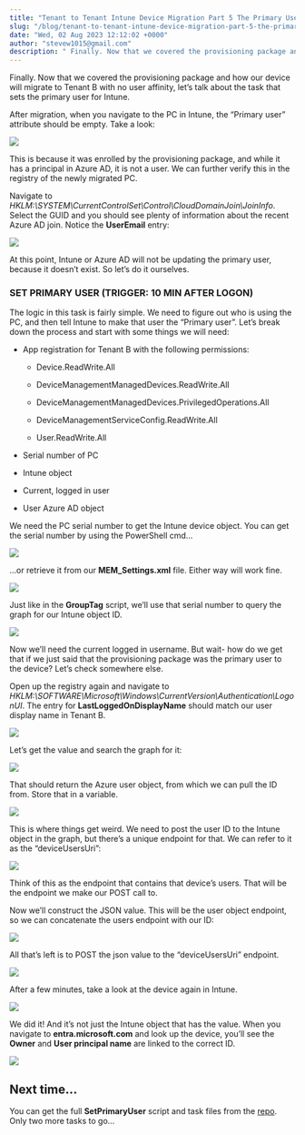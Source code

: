 ```yaml
---
title: "Tenant to Tenant Intune Device Migration Part 5 The Primary User"
slug: "/blog/tenant-to-tenant-intune-device-migration-part-5-the-primary-user"
date: "Wed, 02 Aug 2023 12:12:02 +0000"
author: "stevew1015@gmail.com"
description: " Finally. Now that we covered the provisioning package and how our device will migrate to Tenant B with no user affinity, let’s talk about the task that sets the primary user for Intune.After migration, when you navigate to the PC in Intune, the “Primary user” attribute should"
---
```


Finally. Now that we covered the provisioning package and how our device will migrate to Tenant B with no user affinity, let’s talk about the task that sets the primary user for Intune.

After migration, when you navigate to the PC in Intune, the “Primary user” attribute should be empty. Take a look:

![](https://images.squarespace-cdn.com/content/v1/5dd365a31aa1fd743bc30b8e/00f91986-2d57-4706-ae42-7919f4939760/Screenshot+2023-08-01+at+3.57.38+PM.png)

This is because it was enrolled by the provisioning package, and while it has a principal in Azure AD, it is not a user. We can further verify this in the registry of the newly migrated PC.

Navigate to _HKLM:\\SYSTEM\\CurrentControlSet\\Control\\CloudDomainJoin\\JoinInfo_. Select the GUID and you should see plenty of information about the recent Azure AD join. Notice the **UserEmail** entry:

![](https://images.squarespace-cdn.com/content/v1/5dd365a31aa1fd743bc30b8e/898b0229-ba1b-4e2d-9073-6e8fa7e79e17/1.jpg)

At this point, Intune or Azure AD will not be updating the primary user, because it doesn’t exist. So let’s do it ourselves.

### **SET PRIMARY USER (TRIGGER: 10 MIN AFTER LOGON)**

The logic in this task is fairly simple. We need to figure out who is using the PC, and then tell Intune to make that user the “Primary user”. Let’s break down the process and start with some things we will need:

-   App registration for Tenant B with the following permissions:
    
    -   Device.ReadWrite.All
        
    -   DeviceManagementManagedDevices.ReadWrite.All
        
    -   DeviceManagementManagedDevices.PrivilegedOperations.All
        
    -   DeviceManagementServiceConfig.ReadWrite.All
        
    -   User.ReadWrite.All
        
-   Serial number of PC
    
-   Intune object
    
-   Current, logged in user
    
-   User Azure AD object
    

We need the PC serial number to get the Intune device object. You can get the serial number by using the PowerShell cmd…

![](https://images.squarespace-cdn.com/content/v1/5dd365a31aa1fd743bc30b8e/8ec5b58e-9283-492e-aebd-45528298de9f/Screenshot+2023-08-01+at+4.41.48+PM.png)

…or retrieve it from our **MEM\_Settings.xml** file. Either way will work fine.

![](https://images.squarespace-cdn.com/content/v1/5dd365a31aa1fd743bc30b8e/521b8fdf-9255-4105-8bda-2942ea6dea86/Screenshot+2023-08-01+at+5.15.47+PM.png)

Just like in the **GroupTag** script, we’ll use that serial number to query the graph for our Intune object ID.

![](https://images.squarespace-cdn.com/content/v1/5dd365a31aa1fd743bc30b8e/add005fc-2136-4202-a7e2-9db74b03016d/Screenshot+2023-08-01+at+5.17.19+PM.png)

Now we’ll need the current logged in username. But wait- how do we get that if we just said that the provisioning package was the primary user to the device? Let’s check somewhere else.

Open up the registry again and navigate to _HKLM:\\SOFTWARE\\Microsoft\\Windows\\CurrentVersion\\Authentication\\LogonUI_. The entry for **LastLoggedOnDisplayName** should match our user display name in Tenant B.

![](https://images.squarespace-cdn.com/content/v1/5dd365a31aa1fd743bc30b8e/80544fd4-1f3e-4f4d-aed7-d51528aad443/2.jpg)

Let’s get the value and search the graph for it:

![](https://images.squarespace-cdn.com/content/v1/5dd365a31aa1fd743bc30b8e/718be679-90f9-48be-9907-ebc9e2f8f120/Screenshot+2023-08-01+at+5.18.36+PM.png)

That should return the Azure user object, from which we can pull the ID from. Store that in a variable.

![](https://images.squarespace-cdn.com/content/v1/5dd365a31aa1fd743bc30b8e/89aaa202-0d5d-4b52-a4ea-3fd0905f6768/Screenshot+2023-08-01+at+5.19.09+PM.png)

This is where things get weird. We need to post the user ID to the Intune object in the graph, but there’s a unique endpoint for that. We can refer to it as the “deviceUsersUri”:

![](https://images.squarespace-cdn.com/content/v1/5dd365a31aa1fd743bc30b8e/7827a406-09e8-4d5e-8bce-76ecaa42facb/Screenshot+2023-08-01+at+5.19.35+PM.png)

Think of this as the endpoint that contains that device’s users. That will be the endpoint we make our POST call to.

Now we’ll construct the JSON value. This will be the user object endpoint, so we can concatenate the users endpoint with our ID:

![](https://images.squarespace-cdn.com/content/v1/5dd365a31aa1fd743bc30b8e/90cb7d36-e55b-471a-b454-6496473db09c/Screenshot+2023-08-01+at+5.20.08+PM.png)

All that’s left is to POST the json value to the “deviceUsersUri” endpoint.

![](https://images.squarespace-cdn.com/content/v1/5dd365a31aa1fd743bc30b8e/78176996-7263-4731-ad6a-1e7b2061a79f/Screenshot+2023-08-01+at+5.20.32+PM.png)

After a few minutes, take a look at the device again in Intune.

![](https://images.squarespace-cdn.com/content/v1/5dd365a31aa1fd743bc30b8e/19d0f3c4-99e9-49ee-a2e9-9beeb6d639e3/Screenshot+2023-08-01+at+4.30.52+PM.png)

We did it! And it’s not just the Intune object that has the value. When you navigate to **entra.microsoft.com** and look up the device, you’ll see the **Owner** and **User principal name** are linked to the correct ID.

![](https://images.squarespace-cdn.com/content/v1/5dd365a31aa1fd743bc30b8e/574b57a4-bcc9-494e-8fce-4b976fbc2302/Screenshot+2023-08-01+at+4.32.31+PM.png)

Next time…
----------

You can get the full **SetPrimaryUser** script and task files from the [repo](https://github.com/stevecapacity/IntuneMigration). Only two more tasks to go…